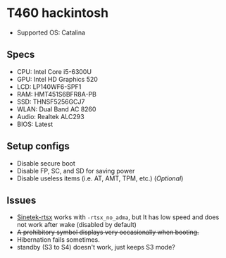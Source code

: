 # T460 hackintosh
- Supported OS: Catalina

## Specs
- CPU: Intel Core i5-6300U
- GPU: Intel HD Graphics 520
- LCD: LP140WF6-SPF1
- RAM: HMT451S6BFR8A-PB
- SSD: THNSF5256GCJ7
- WLAN: Dual Band AC 8260
- Audio: Realtek ALC293
- BIOS: Latest

## Setup configs
- Disable secure boot
- Disable FP, SC, and SD for saving power
- Disable useless items (i.e. AT, AMT, TPM, etc.) (*Optional*)

## Issues
- [Sinetek-rtsx](https://github.com/cholonam/Sinetek-rtsx) works with `-rtsx_no_adma`, but It has low speed and does not work after wake (disabled by default)
- ~~A prohibitory symbol displays very occasionally when booting.~~
- Hibernation fails sometimes.
- standby (S3 to S4) doesn't work, just keeps S3 mode?
